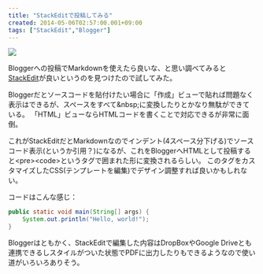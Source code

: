 ```yaml
---
title: "StackEditで投稿してみる"
created: 2014-05-06T02:57:00.001+09:00
tags: ["StackEdit","Blogger"]
---
```

[![](http://3.bp.blogspot.com/-mh9tel09olk/U2i7G93YPJI/AAAAAAAAMvQ/47PTRDs7jSg/s320/2014-05-06+14.00.42.png)](http://3.bp.blogspot.com/-mh9tel09olk/U2i7G93YPJI/AAAAAAAAMvQ/47PTRDs7jSg/s1600/2014-05-06+14.00.42.png)

Bloggerへの投稿でMarkdownを使えたら良いな、と思い調べてみると[StackEdit](https://stackedit.io)が良いというのを見つけたので試してみた。
<!--more-->

Bloggerだとソースコードを貼付けたい場合に「作成」ビューで貼れば問題なく表示はできるが、スペースをすべて&amp;nbsp;に変換したりとかなり無駄ができている。
「HTML」ビューならHTMLコードを書くことで対応できるが非常に面倒。

これがStackEditだとMarkdownなのでインデント(4スペース分下げる)でソースコード表示(というか引用？)になるが、これをBloggerへHTMLとして投稿すると&lt;pre&gt;&lt;code&gt;というタグで囲まれた形に変換されるらしい。
このタグをカスタマイズしたCSS(テンプレートを編集)でデザイン調整すれば良いかもしれない。

コードはこんな感じ：

```java
public static void main(String[] args) {
    System.out.println("Hello, world!");
}
```

Bloggerはともかく、StackEditで編集した内容はDropBoxやGoogle Driveとも連携できるしスタイルがついた状態でPDFに出力したりもできるようなので使い道がいろいろありそう。
